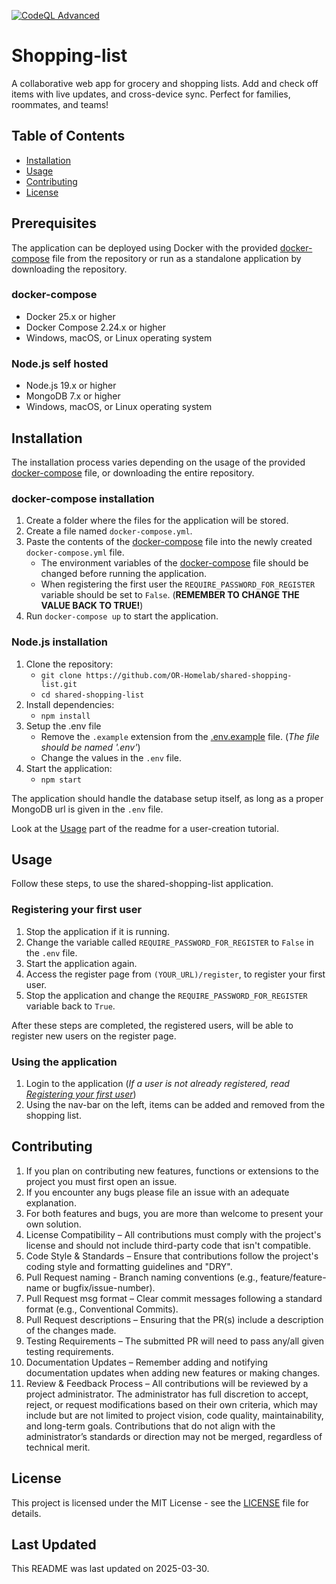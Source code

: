 [![CodeQL Advanced](https://github.com/OR-Homelab/shopping-list/actions/workflows/codeql.yml/badge.svg)](https://github.com/OR-Homelab/shopping-list/actions/workflows/codeql.yml)

# Shopping-list

A collaborative web app for grocery and shopping lists. Add and check off items with live updates, and cross-device sync. Perfect for families, roommates, and teams!

## Table of Contents

- [Installation](#installation)
- [Usage](#usage)
- [Contributing](#contributing)
- [License](#license)

## Prerequisites

The application can be deployed using Docker with the provided [docker-compose](./docker-compose.yml) file from the repository or run as a standalone application by downloading the repository.

### docker-compose

- Docker 25.x or higher
- Docker Compose 2.24.x or higher
- Windows, macOS, or Linux operating system

### Node.js self hosted

- Node.js 19.x or higher
- MongoDB 7.x or higher
- Windows, macOS, or Linux operating system

## Installation

The installation process varies depending on the usage of the provided [docker-compose](./docker-compose.yml) file, or downloading the entire repository.

### docker-compose installation

1. Create a folder where the files for the application will be stored.
2. Create a file named `docker-compose.yml`.
3. Paste the contents of the [docker-compose](./docker-compose.yml) file into the newly created `docker-compose.yml` file.
    - The environment variables of the [docker-compose](./docker-compose.yml) file should be changed before running the application.
    - When registering the first user the `REQUIRE_PASSWORD_FOR_REGISTER` variable should be set to `False`. (**REMEMBER TO CHANGE THE VALUE BACK TO TRUE!**)
4. Run `docker-compose up` to start the application.

### Node.js installation

1. Clone the repository:
    - `git clone https://github.com/OR-Homelab/shared-shopping-list.git`
    - `cd shared-shopping-list`
2. Install dependencies:
    - `npm install`
3. Setup the .env file
    - Remove the `.example` extension from the [.env.example](./.env.example) file. (*The file should be named '.env'*)
    - Change the values in the `.env` file.
4. Start the application:
    - `npm start`

The application should handle the database setup itself, as long as a proper MongoDB url is given in the `.env` file.

Look at the [Usage](#usage) part of the readme for a user-creation tutorial.

## Usage

Follow these steps, to use the shared-shopping-list application.

### Registering your first user

1. Stop the application if it is running.
2. Change the variable called `REQUIRE_PASSWORD_FOR_REGISTER` to `False` in the `.env` file.
3. Start the application again.
4. Access the register page from `(YOUR_URL)/register`, to register your first user.
5. Stop the application and change the `REQUIRE_PASSWORD_FOR_REGISTER` variable back to `True`.

After these steps are completed, the registered users, will be able to register new users on the register page.

### Using the application

1. Login to the application (*If a user is not already registered, read [Registering your first user](#registering-your-first-user)*)
2. Using the nav-bar on the left, items can be added and removed from the shopping list.

## Contributing

1. If you plan on contributing new features, functions or extensions to the project you must first open an issue.
2. If you encounter any bugs please file an issue with an adequate explanation.
3. For both features and bugs, you are more than welcome to present your own solution.
4. License Compatibility – All contributions must comply with the project's license and should not include third-party code that isn't compatible.
5. Code Style & Standards – Ensure that contributions follow the project's coding style and formatting guidelines and "DRY".
6. Pull Request naming - Branch naming conventions (e.g., feature/feature-name or bugfix/issue-number).
7. Pull Request msg format – Clear commit messages following a standard format (e.g., Conventional Commits).
8. Pull Request descriptions – Ensuring that the PR(s) include a description of the changes made.
9. Testing Requirements – The submitted PR will need to pass any/all given testing requirements.
10. Documentation Updates – Remember adding and notifying documentation updates when adding new features or making changes.
11. Review & Feedback Process – All contributions will be reviewed by a project administrator. The administrator has full discretion to accept, reject, or request modifications based on their own criteria, which may include but are not limited to project vision, code quality, maintainability, and long-term goals. Contributions that do not align with the administrator’s standards or direction may not be merged, regardless of technical merit.

## License

This project is licensed under the MIT License - see the [LICENSE](LICENSE) file for details.

## Last Updated

This README was last updated on 2025-03-30.
